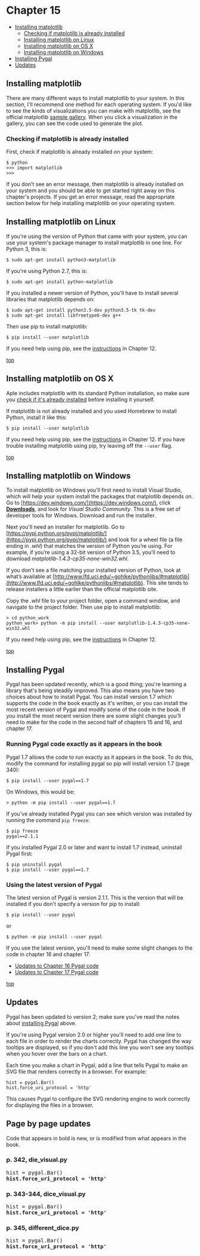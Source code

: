 Chapter 15
===

- [Installing matplotlib](#installing-matplotlib)
    - [Checking if matplotlib is already installed](#checking-if-matplotlib-is-already-installed)
    - [Installing matplotlib on Linux](#installing-matplotlib-on-linux)
    - [Installing matplotlib on OS X](#installing-matplotlib-on-os-x)
    - [Installing matplotlib on Windows](#installing-matplotlib-on-windows)
- [Installing Pygal](#installing-pygal)
- [Updates](#updates)

Installing matplotlib
---

There are many different ways to install matplotlib to your system. In this section, I'll recommend one method for each operating system. If you'd like to see the kinds of visualizations you can make with matplotlib, see the official matplotlib [sample gallery](http://matplotlib.org/gallery.html). When you click a visualization in the gallery, you can see the code used to generate the plot.

### Checking if matplotlib is already installed

First, check if matplotlib is already installed on your system:

    $ python
    >>> import matplotlib
    >>>

If you don't see an error message, then matplotlib is already installed on your system and you should be able to get started right away on this chapter's projects. If you get an error message, read the appropriate section below for help installing matplotlib on your operating system.

Installing matplotlib on Linux
---

If you're using the version of Python that came with your system, you can use your system's package manager to install matplotlib in one line. For Python 3, this is:

    $ sudo apt-get install python3-matplotlib

If you're using Python 2.7, this is:

    $ sudo apt-get install python-matplotlib

If you installed a newer version of Python, you'll have to install several libraries that matplotlib depends on:

    $ sudo apt-get install python3.5-dev python3.5-tk tk-dev
    $ sudo apt-get install libfreetype6-dev g++

Then use pip to install matplotlib:

    $ pip install --user matplotlib

If you need help using pip, see the <a href="../chapter_12/installing_pip.md">instructions</a> in Chapter 12.

[top](#)

Installing matplotlib on OS X
---

Aple includes matplotlib with its standard Python installation, so make sure you <a href="#checking-if-matplotlib-is-already-installed">check if it's already installed</a> before installing it yourself.

If matplotlib is not already installed and you used Homebrew to install Python, install it like this:

    $ pip install --user matplotlib

If you need help using pip, see the <a href="../chapter_12/installing_pip.md">instructions</a> in Chapter 12. If you have trouble installing matplotlib using pip, try leaving off the `--user` flag.

[top](#)

Installing matplotlib on Windows
---

To install matplotlib on Windows you'll first need to install Visual Studio, which will help your system install the packages that matplotlib depends on. Go to [https://dev.windows.com/](https://dev.windows.com/), click [**Downloads**](https://dev.windows.com/downloads), and look for *Visual Studio Community*. This is a free set of developer tools for Windows. Download and run the installer.

Next you'll need an installer for matplotlib. Go to [https://pypi.python.org/pypi/matplotlib/](https://pypi.python.org/pypi/matplotlib/) and look for a wheel file (a file ending in *.whl*) that matches the version of Python you’re using. For example, if you’re using a 32-bit version of Python 3.5, you’ll need to download *matplotlib-1.4.3-cp35-none-win32.whl*.

If you don't see a file matching your installed version of Python, look at what’s available at [http://www.lfd.uci.edu/~gohlke/pythonlibs/#matplotlib](http://www.lfd.uci.edu/~gohlke/pythonlibs/#matplotlib). This site tends to release installers a little earlier than the official matplotlib site.

Copy the *.whl* file to your project folder, open a command window, and navigate to the project folder. Then use pip to install matplotlib:

    > cd python_work
    python_work> python -m pip install --user matplotlib-1.4.3-cp35-none-win32.whl

If you need help using pip, see the <a href="../chapter_12/installing_pip.md">instructions</a> in Chapter 12.

[top](#)

Installing Pygal
---
Pygal has been updated recently, which is a good thing; you're learning a library that's being steadily improved. This also means you have two choices about how to install Pygal. You can install version 1.7 which supports the code in the book exactly as it's written, or you can install the most recent version of Pygal and modify some of the code in the book. If you install the most recent version there are some slight changes you'll need to make for the code in the second half of chapters 15 and 16, and chapter 17.

### Running Pygal code exactly as it appears in the book

Pygal 1.7 allows the code to run exactly as it appears in the book. To do this, modify the command for installing pygal so pip will install version 1.7 (page 340):

    $ pip install --user pygal==1.7

On Windows, this would be:

    > python -m pip install --user pygal==1.7

If you've already installed Pygal you can see which version was installed by running the command `pip freeze`:

    $ pip freeze
    pygal==2.1.1

If you installed Pygal 2.0 or later and want to install 1.7 instead, uninstall Pygal first:

    $ pip uninstall pygal
    $ pip install --user pygal==1.7

### Using the latest version of Pygal

The latest version of Pygal is version 2.1.1. This is the version that will be installed if you don't specify a version for pip to install:

    $ pip install --user pygal

or

    $ python -m pip install --user pygal
    
If you use the latest version, you'll need to make some slight changes to the code in chapter 16 and chapter 17:

- [Updates to Chapter 16 Pygal code](../chapter_16/README.md#updates)
- [Updates to Chapter 17 Pygal code](../chapter_17/README.md#updates)

[top](#)

Updates
---

Pygal has been updated to version 2; make sure you've read the notes about [installing Pygal](#installing-pygal) above.

If you're using Pygal version 2.0 or higher you'll need to add one line to each file in order to render the charts correctly. Pygal has changed the way tooltips are displayed, so if you don't add this line you won't see any tooltips when you hover over the bars on a chart.

Each time you make a chart in Pygal, add a line that tells Pygal to make an SVG file that renders correctly in a browser. For example:

    hist = pygal.Bar()
    hist.force_uri_protocol = 'http'
    
This causes Pygal to configure the SVG rendering engine to work correctly for displaying the files in a browser.

Page by page updates
---

Code that appears in bold is new, or is modified from what appears in the book.

### p. 342, die_visual.py

<pre>
hist = pygal.Bar()
<b>hist.force_uri_protocol = 'http'</b>
</pre>
    
### p. 343-344, dice_visual.py

<pre>
hist = pygal.Bar()
<b>hist.force_uri_protocol = 'http'</b>
</pre>

### p. 345, different_dice.py

<pre>
hist = pygal.Bar()
<b>hist.force_uri_protocol = 'http'</b>
</pre>